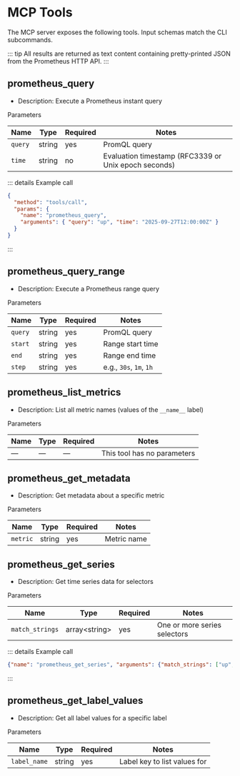 # MCP Tools

The MCP server exposes the following tools. Input schemas match the CLI subcommands.

::: tip
All results are returned as text content containing pretty-printed JSON from the Prometheus HTTP API.
:::

## prometheus_query
- Description: Execute a Prometheus instant query

Parameters

| Name | Type | Required | Notes |
|------|------|----------|-------|
| `query` | string | yes | PromQL query |
| `time` | string | no | Evaluation timestamp (RFC3339 or Unix epoch seconds) |

::: details Example call
```json
{
  "method": "tools/call",
  "params": {
    "name": "prometheus_query",
    "arguments": { "query": "up", "time": "2025-09-27T12:00:00Z" }
  }
}
```
:::

## prometheus_query_range
- Description: Execute a Prometheus range query

Parameters

| Name | Type | Required | Notes |
|------|------|----------|-------|
| `query` | string | yes | PromQL query |
| `start` | string | yes | Range start time |
| `end` | string | yes | Range end time |
| `step` | string | yes | e.g., `30s`, `1m`, `1h` |

## prometheus_list_metrics
- Description: List all metric names (values of the `__name__` label)

Parameters

| Name | Type | Required | Notes |
|------|------|----------|-------|
| — | — | — | This tool has no parameters |

## prometheus_get_metadata
- Description: Get metadata about a specific metric

Parameters

| Name | Type | Required | Notes |
|------|------|----------|-------|
| `metric` | string | yes | Metric name |

## prometheus_get_series
- Description: Get time series data for selectors

Parameters

| Name | Type | Required | Notes |
|------|------|----------|-------|
| `match_strings` | array&lt;string&gt; | yes | One or more series selectors |

::: details Example call
```json
{"name": "prometheus_get_series", "arguments": {"match_strings": ["up", "node_cpu_seconds_total{mode=\"idle\"}"]}}
```
:::

## prometheus_get_label_values
- Description: Get all label values for a specific label

Parameters

| Name | Type | Required | Notes |
|------|------|----------|-------|
| `label_name` | string | yes | Label key to list values for |
